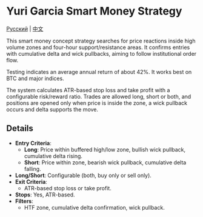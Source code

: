 # Yuri Garcia Smart Money Strategy
[Русский](README_ru.md) | [中文](README_cn.md)

This smart money concept strategy searches for price reactions inside high volume zones and four-hour support/resistance areas. It confirms entries with cumulative delta and wick pullbacks, aiming to follow institutional order flow.

Testing indicates an average annual return of about 42%. It works best on BTC and major indices.

The system calculates ATR-based stop loss and take profit with a configurable risk/reward ratio. Trades are allowed long, short or both, and positions are opened only when price is inside the zone, a wick pullback occurs and delta supports the move.

## Details

- **Entry Criteria**:
  - **Long**: Price within buffered high/low zone, bullish wick pullback, cumulative delta rising.
  - **Short**: Price within zone, bearish wick pullback, cumulative delta falling.
- **Long/Short**: Configurable (both, buy only or sell only).
- **Exit Criteria**:
  - ATR-based stop loss or take profit.
- **Stops**: Yes, ATR-based.
- **Filters**:
  - HTF zone, cumulative delta confirmation, wick pullback.
